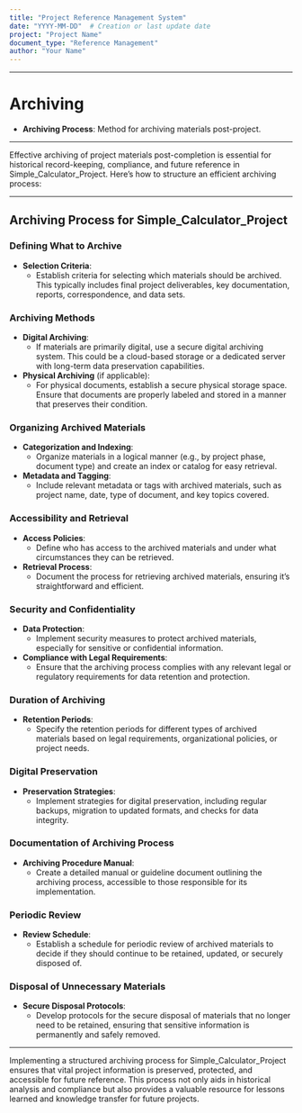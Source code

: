 ```yaml
---
title: "Project Reference Management System"
date: "YYYY-MM-DD"  # Creation or last update date
project: "Project Name"
document_type: "Reference Management"
author: "Your Name"
---
```

---
# Archiving

- **Archiving Process**: Method for archiving materials post-project.

---
Effective archiving of project materials post-completion is essential for historical record-keeping, compliance, and future reference in Simple_Calculator_Project. Here’s how to structure an efficient archiving process:

---

## Archiving Process for Simple_Calculator_Project

### Defining What to Archive
- **Selection Criteria**:
  - Establish criteria for selecting which materials should be archived. This typically includes final project deliverables, key documentation, reports, correspondence, and data sets.

### Archiving Methods
- **Digital Archiving**:
  - If materials are primarily digital, use a secure digital archiving system. This could be a cloud-based storage or a dedicated server with long-term data preservation capabilities.
- **Physical Archiving** (if applicable):
  - For physical documents, establish a secure physical storage space. Ensure that documents are properly labeled and stored in a manner that preserves their condition.

### Organizing Archived Materials
- **Categorization and Indexing**:
  - Organize materials in a logical manner (e.g., by project phase, document type) and create an index or catalog for easy retrieval.
- **Metadata and Tagging**:
  - Include relevant metadata or tags with archived materials, such as project name, date, type of document, and key topics covered.

### Accessibility and Retrieval
- **Access Policies**:
  - Define who has access to the archived materials and under what circumstances they can be retrieved.
- **Retrieval Process**:
  - Document the process for retrieving archived materials, ensuring it’s straightforward and efficient.

### Security and Confidentiality
- **Data Protection**:
  - Implement security measures to protect archived materials, especially for sensitive or confidential information.
- **Compliance with Legal Requirements**:
  - Ensure that the archiving process complies with any relevant legal or regulatory requirements for data retention and protection.

### Duration of Archiving
- **Retention Periods**:
  - Specify the retention periods for different types of archived materials based on legal requirements, organizational policies, or project needs.

### Digital Preservation
- **Preservation Strategies**:
  - Implement strategies for digital preservation, including regular backups, migration to updated formats, and checks for data integrity.

### Documentation of Archiving Process
- **Archiving Procedure Manual**:
  - Create a detailed manual or guideline document outlining the archiving process, accessible to those responsible for its implementation.

### Periodic Review
- **Review Schedule**:
  - Establish a schedule for periodic review of archived materials to decide if they should continue to be retained, updated, or securely disposed of.

### Disposal of Unnecessary Materials
- **Secure Disposal Protocols**:
  - Develop protocols for the secure disposal of materials that no longer need to be retained, ensuring that sensitive information is permanently and safely removed.

---

Implementing a structured archiving process for Simple_Calculator_Project ensures that vital project information is preserved, protected, and accessible for future reference. This process not only aids in historical analysis and compliance but also provides a valuable resource for lessons learned and knowledge transfer for future projects.